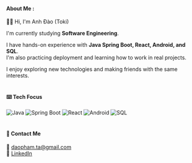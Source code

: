 #### About Me :
✌🏻 Hi, I'm Anh Đào (Toki) 

I'm currently studying **Software Engineering**.  

I have hands-on experience with **Java Spring Boot, React, Android, and SQL**.  
I'm also practicing deployment and learning how to work in real projects.  

I enjoy exploring new technologies and making friends with the same interests.  

#

#### ⌨️ Tech Focus
![Java](https://img.shields.io/badge/Java-ED8B00?style=for-the-badge&logo=openjdk&logoColor=white)
![Spring Boot](https://img.shields.io/badge/Spring_Boot-6DB33F?style=for-the-badge&logo=springboot&logoColor=white)
![React](https://img.shields.io/badge/React-20232A?style=for-the-badge&logo=react&logoColor=61DAFB)
![Android](https://img.shields.io/badge/Android-3DDC84?style=for-the-badge&logo=android&logoColor=white)
![SQL](https://img.shields.io/badge/SQL-336791?style=for-the-badge&logo=postgresql&logoColor=white)

#

#### 📍 Contact Me  
📧 daopham.ta@gmail.com  
🔗 [LinkedIn](https://www.linkedin.com/in/daopham-ta/)  
